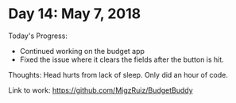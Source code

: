 # Day 14: May 7, 2018

Today's Progress: 
- Continued working on the budget app
- Fixed the issue where it clears the fields after the button is hit.

Thoughts: 
Head hurts from lack of sleep. Only did an hour of code.

Link to work: https://github.com/MigzRuiz/BudgetBuddy
